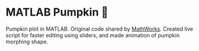 # MATLAB Pumpkin 🎃
Pumpkin plot in MATLAB. Original code shared by [MathWorks](https://www.linkedin.com/posts/the-mathworks_2_use-this-code-to-make-a-pumpkin-in-matlab-activity-6859066131450216448-q39y). Created live script for faster editing using sliders, and made animation of pumpkin morphing shape.
